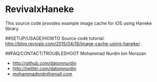# RevivalxHaneke
This source code provides example image cache for iOS using Haneke library.

##SETUP/USAGE/HOWTO
Source code tutorial: http://blog.revivalx.com/2015/04/16/image-cache-using-haneke/ .

##FAQ/CONTACT/TROUBLESHOOT
Mohammad Nurdin bin Norazan

- http://github.com/datomnurdin
- http://twitter.com/datomnurdin
- mohammadnrdn@gmail.com
